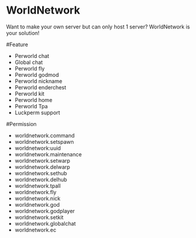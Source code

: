 # WorldNetwork
Want to make your own server but can only host 1 server? WorldNetwork is your solution!

#Feature
- Perworld chat
- Global chat
- Perworld fly
- Perworld godmod
- Perworld nickname
- Perworld enderchest
- Perworld kit
- Perworld home
- Perworld Tpa
- Luckperm support

#Permission
- worldnetwork.command
- worldnetwork.setspawn
- worldnetwork:uuid
- worldnetwork.maintenance
- worldnetwork.setwarp
- worldnetwork.delwarp
- worldnetwork.sethub
- worldnetwork.delhub
- worldnetwork.tpall
- worldnetwork.fly
- worldnetwork.nick
- worldnetwork.god
- worldnetwork.godplayer
- worldnetwork.setkit
- worldnetwork.globalchat
- worldnetwork.ec
